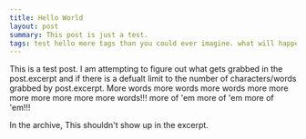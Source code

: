```yaml
---
title: Hello World
layout: post
summary: This post is just a test.
tags: test hello more tags than you could ever imagine. what will happen when we get to the end of the road?
---
```

This is a test post. I am attempting to figure out what gets grabbed in the post.excerpt and if there is a defualt limit to the number of characters/words grabbed by post.excerpt. More words more words more words more more more more more more more words!!! more of 'em more of 'em more of 'em!!!

In the archive, This shouldn't show up in the excerpt.